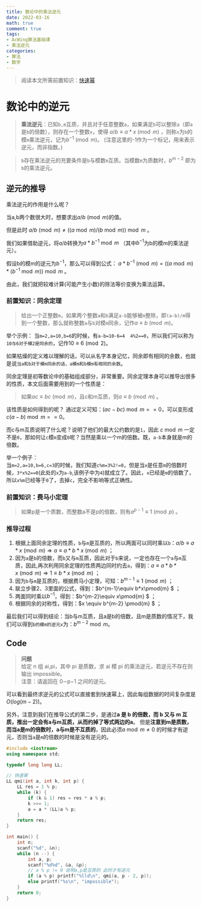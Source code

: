 ```yaml
---
title: 数论中的乘法逆元
date: 2022-03-16
math: true
comment: true
tags:
- AcWing算法基础课
- 乘法逆元
categories:
- 算法
- 数学
---
```


> 阅读本文所需前置知识：[快速幂](https://mp.weixin.qq.com/s/YPx4OUUS8nW3j6rn43nxYQ)

# 数论中的逆元
> **乘法逆元**：已知`b,m`互质，并且对于任意整数`a`，如果满足`b`可以整除`a`（即`a`是`b`的倍数），则存在一个整数`x`，使得 $a/b \equiv a*x\pmod{m}$ ，则称`x`为`b`的模`m`乘法逆元，记为$b^{-1}\pmod{m}$。 (注意这里的-1作为一个标记，用来表示逆元，而非指数。)

> `b`存在乘法逆元的充要条件是`b`与模数`m`互质。当模数`m`为质数时，$b^{m - 2}$ 即为`b`的乘法逆元。

## 逆元的推导
乘法逆元的作用是什么呢？  

当a,b两个数很大时，想要求出$a/b \pmod m$的值。  

但是此时 $a/b \pmod m \ne ((a \bmod m) / (b \bmod m)) \bmod m$ 。  

我们如果借助逆元，将$a/b$转换为$a*b^{-1} \bmod m$ （其中$b^{-1}$为b的模m的乘法逆元）。  

假设b的模m的逆元为$b^{-1}$，那么可以得到公式：
$a*b^{-1} \pmod m = ((a \bmod m) * (b^{-1} \bmod m)) \bmod m$ 。  

由此，我们就把较难计算(可能产生小数)的除法等价变换为乘法运算。

### 前置知识：同余定理
> 给出一个正整数`m`，如果两个整数`a`和`b`满足`a-b`能够被`m`整除，即`(a-b)/m`得到一个整数，那么就称整数`a`与`b`对模`m`同余，记作$a\equiv b\pmod{m}$。

举个示例：
当`m=2,a=10,b=6`的时候，有`a-b=10-6=4  4%2==0`，所以我们可以称为`10与6对于模2是同余的`，记作$10\equiv 6\pmod{2}$。

如果枯燥的定义难以理解的话，可以从名字本身记忆，同余即有相同的余数，也就是说`当a和b对于模m同余的话，a模m和b模m有相同的余数`。

同余定理是初等数论中的基础组成部分，非常重要。同余定理本身可以推导出很多的性质，本文后面需要用到的一个性质是：
> 如果$ac\equiv bc\pmod{m}$，且c和m互质，则$a\equiv b\pmod{m}$ 。

该性质是如何得到的呢？
通过定义可知：$(ac - bc) \bmod m == 0$，可以变形成$c(a-b) \bmod m==0$。

而c与m互质说明了什么呢？说明了他们的最大公约数的是`1`，因此 $c \bmod m$ 一定不是`0`，那如何让`c`模`m`变成`0`呢？当然是乘以一个m的倍数。既，`a-b`本身就是m的倍数。

举一个例子：  
当`m=2,a=10,b=6,c=3`的时候，我们知道`c%m=3%2!=0`，但是当`x`是任意`m`的倍数时候，`3*x%2==0`(此处的`x`为`a-b`,该例子中为`4`)就成立了。因此，`x`已经是`m`的倍数了，所以`x%m`已经等于`0`了，去掉`c`，完全不影响等式正确性。

### 前置知识：费马小定理
> 如果p是一个质数，而整数a不是p的倍数，则有$a^{p-1}\equiv 1 \pmod p$ 。

### 推导过程
1. 根据上面同余定理的性质，`b`与`m`是互质的，所以两面可以同时乘以`b`：$a/b \equiv a*x\pmod{m} \Longrightarrow a \equiv a*b*x\pmod{m}$ ；
2. 因为`a`是`b`的倍数，而`b`又与`m`互质，因此对于`b`来说，一定也存在一个`a`与`m`互质，因此,再次利用同余定理的性质两边同时约去`a`，得到：$a\equiv a*b*x\pmod{m} \Longrightarrow 1\equiv b*x\pmod{m}$ ；
3. 因为`b`与`m`是互质的，根据费马小定理，可知：$b^{m-1}\equiv 1 \pmod m$ ；
4. 联立步骤2、3里面的公式，得到：$b^{m-1}\equiv b*x\pmod{m} $ ；
5. 两面同时乘以$b^{-1}$，得到：$b^{m-2}\equiv x\pmod{m} $ ；
6. 根据同余的对称性，得到：$x \equiv b^{m-2} \pmod{m} $ ；

最后我们可以得到结论：当b与m互质，且a是b的倍数，且m是质数的情况下，我们可以得到`b的模m的逆元x`为：$b^{m-2} \bmod m$。

## Code
> **问题**   
> 给定 n 组 ai,pi，其中 pi 是质数，求 ai 模 pi 的乘法逆元，若逆元不存在则输出 impossible。  
> 注意：请返回在 0∼p−1 之间的逆元。

可以看到最终求逆元的公式可以直接套到快速幂上，因此每组数据的时间复杂度是$O(log{(m-2}))$。

另外，注意到我们在推导公式的第二步，是通过**a 是 b 的倍数，而 b 又与 m 互质，推出一定会有a与m互质，从而约掉了等式两边的a**。 但是**注意到m是质数，而当a是m的倍数时，a与m是不互质的**，因此必须$a\bmod m\ne0$ 的时候才有逆元，否则当`a`是`m`的倍数的时候是没有逆元的。

```cpp
#include <iostream>
using namespace std;

typedef long long LL;

// 快速幂
LL qmi(int a, int k, int p) {
    LL res = 1 % p;
    while (k) {
        if (k & 1) res = res * a % p;
        k >>= 1;
        a = a * (LL)a % p;
    }
    return res;
}

int main() {
    int n;
    scanf("%d", &n);
    while (n --) {
        int a, p;
        scanf("%d%d", &a, &p);
        // a % p != 0 说明a,p是互质的 此时才有逆元
        if (a % p) printf("%lld\n", qmi(a, p - 2, p));
        else printf("%s\n", "impossible");
    }
    return 0;
}
```
